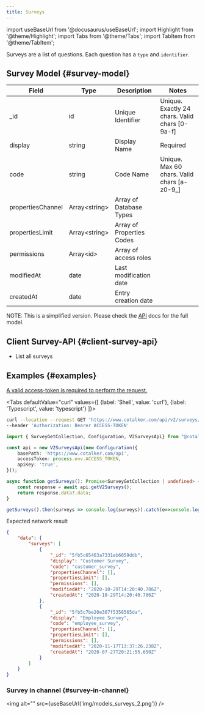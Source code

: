 ```yaml
---
title: Surveys
---
```

import useBaseUrl from '@docusaurus/useBaseUrl';
import Highlight from '@theme/Highlight';
import Tabs from '@theme/Tabs';
import TabItem from '@theme/TabItem';

Surveys are a list of questions. Each question has a `type` and `identifier`. 

## Survey Model {#survey-model}

| Field | Type | Description | Notes |
| ----  | ---- | ----------- | ----  |
| _id   | id   | Unique Identifier   | Unique. Exactly 24 chars. Valid chars [0-9a-f] |
| display  | string | Display Name | Required |
| code  | string | Code Name | Unique. Max 60 chars. Valid chars [a-z0-9_] |
| propertiesChannel | Array<string\> | Array of Database Types
| propertiesLimit | Array<string\> | Array of Properties Codes
| permissions | Array<id\> | Array of access roles
| modifiedAt | date | Last modification date
| createdAt | date | Entry creation date
NOTE: This is a simplified version. Please check the [API](https://api.cotalker.com) docs for the full model.


## Client Survey-API {#client-survey-api}
* List all surveys

## Examples {#examples}
[A valid access-token is required to perform the request.](/docs/documentation/api/auth)

<Tabs defaultValue="curl" values={[ {label: 'Shell', value: 'curl'}, {label: 'Typescript', value: 'typescript'} ]}>
<TabItem value="curl">

```bash
curl --location --request GET 'https://www.cotalker.com/api/v2/surveys/' \
--header 'Authorization: Bearer ACCESS-TOKEN'
``` 

</TabItem>
<TabItem value="typescript" example="api_properties.ts">

```typescript
import { SurveyGetCollection, Configuration, V2SurveysApi} from "@cotalker/cotalker-api";

const api = new V2SurveysApi(new Configuration({
    basePath: 'https://www.cotalker.com/api',
    accessToken: process.env.ACCESS_TOKEN,
    apiKey: 'true',
}));

async function getSurveys(): Promise<SurveyGetCollection | undefined> {
    const response = await api.getV2Surveys();
    return response.data?.data;
}

getSurveys().then(surveys => console.log(surveys)).catch(e=>console.log(e))

``` 

</TabItem>
</Tabs>

Expected network result 
<!-- response=api_user.json -->
```json
{
    "data": {
        "surveys": [
            {
                "_id": "5fb5c65463a7331eb6059ddb",
                "display": "Customer Survey",
                "code": "customer_survey",
                "propertiesChannel": [],
                "propertiesLimit": [],
                "permissions": [],
                "modifiedAt": "2020-10-29T14:20:40.786Z",
                "createdAt": "2020-10-29T14:20:40.786Z"
            },
            {
                "_id": "5fb5c7be20e367f5358565da",
                "display": "Employee Survey",
                "code": "employee_survey",
                "propertiesChannel": [],
                "propertiesLimit": [],
                "permissions": [],
                "modifiedAt": "2020-11-17T13:37:26.238Z",
                "createdAt": "2020-07-27T20:21:55.650Z"
            }   
        ]
    }
}
``` 




### Survey in channel {#survey-in-channel}
<img alt="" src={useBaseUrl('img/models_surveys_2.png')} />
